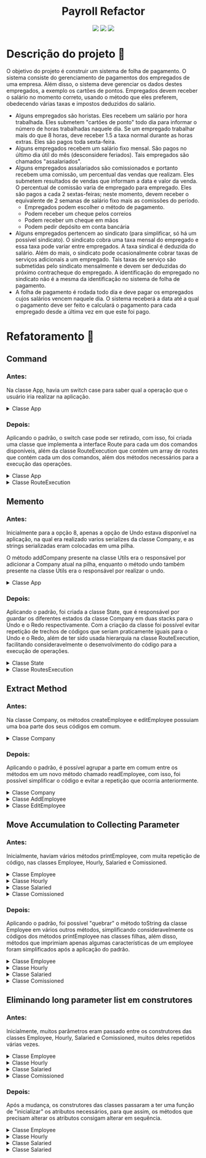 <div align="center">

<h1>Payroll Refactor</h1>

![](https://img.shields.io/github/last-commit/jonh14lk/PayrollRefactor)
![](https://img.shields.io/github/repo-size/jonh14lk/PayrollRefactor)
![](https://img.shields.io/github/languages/top/jonh14lk/PayrollRefactor)

</div>

# Descrição do projeto :memo:

O objetivo do projeto é construir um sistema de folha de pagamento. O sistema consiste do
gerenciamento de pagamentos dos empregados de uma empresa. Além disso, o sistema deve
gerenciar os dados destes empregados, a exemplo os cartões de pontos. Empregados devem receber
o salário no momento correto, usando o método que eles preferem, obedecendo várias taxas e
impostos deduzidos do salário.

- Alguns empregados são horistas. Eles recebem um salário por hora trabalhada. Eles
  submetem "cartões de ponto" todo dia para informar o número de horas trabalhadas naquele
  dia. Se um empregado trabalhar mais do que 8 horas, deve receber 1.5 a taxa normal
  durante as horas extras. Eles são pagos toda sexta-feira.
- Alguns empregados recebem um salário fixo mensal. São pagos no último dia útil do mês
  (desconsidere feriados). Tais empregados são chamados "assalariados".
- Alguns empregados assalariados são comissionados e portanto recebem uma comissão, um
  percentual das vendas que realizam. Eles submetem resultados de vendas que informam a
  data e valor da venda. O percentual de comissão varia de empregado para empregado. Eles
  são pagos a cada 2 sextas-feiras; neste momento, devem receber o equivalente de 2 semanas
  de salário fixo mais as comissões do período.
  - Empregados podem escolher o método de pagamento.
  - Podem receber um cheque pelos correios
  - Podem receber um cheque em mãos
  - Podem pedir depósito em conta bancária
- Alguns empregados pertencem ao sindicato (para simplificar, só há um possível sindicato).
  O sindicato cobra uma taxa mensal do empregado e essa taxa pode variar entre
  empregados. A taxa sindical é deduzida do salário. Além do mais, o sindicato pode
  ocasionalmente cobrar taxas de serviços adicionais a um empregado. Tais taxas de serviço
  são submetidas pelo sindicato mensalmente e devem ser deduzidas do próximo
  contracheque do empregado. A identificação do empregado no sindicato não é a mesma da
  identificação no sistema de folha de pagamento.
- A folha de pagamento é rodada todo dia e deve pagar os empregados cujos salários vencem
  naquele dia. O sistema receberá a data até a qual o pagamento deve ser feito e calculará o
  pagamento para cada empregado desde a última vez em que este foi pago.

# Refatoramento :broom:

## Command

### Antes:

Na classe App, havia um switch case para saber qual a operação que o usuário iria realizar na aplicação.

<details>
<summary>Classe App</summary>

```c
while (true) {
    int command = Utils.readCommand();
    boolean can_quit = false;

    if (command != 8 && command <= 10) {
        Utils.addCompany(stack, company);
    }

    switch (command) {
        case 0:
            Utils.printHelp();
            break;
        case 1:
            company.createEmployee();
            break;
        case 2:
            company.removeEmployee();
            break;
        case 3:
            company.throwTimeCard();
            break;
        case 4:
            company.addSale();
            break;
        case 5:
            company.addServiceCharge();
            break;
        case 6:
            company.editEmployee();
            break;
        case 7:
            company.RunPayroll();
            break;
        case 8:
            company = Utils.undo(stack);
            break;
        case 9:
            company.changePaymentSchedule();
            break;
        case 10:
            company.addPaymentSchedule();
            break;
        case 11:
            company.printEmployees();
            break;
        case 12:
            System.out.println("Saindo...\n");
            can_quit = true;
            break;
        default:
            System.out.println("Comando não disponivel\n");
            break;
    }
    if (can_quit) {
        break;
    }
}
```

</details>

### Depois:

Aplicando o padrão, o switch case pode ser retirado, com isso, foi criada uma classe
que implementa a interface Route para cada um dos comandos disponíveis, além da classe
RouteExecution que contém um array de routes que contém cada um dos comandos, além dos
métodos necessários para a execução das operações.

<details>
<summary>Classe App</summary>

```c
while (true) {
    int index = Utils.readCommand();
    if (index < route_execution.size()) {
        route_execution.executeRoute(index);
    } else if (index == route_execution.size()) {
        System.out.println("Saindo...\n");
        break;
    } else {
        System.out.println("Comando não disponivel\n");
    }
}
```

</details>

<details>
<summary>Classe RouteExecution</summary>

```c
public RouteExecution() {
    super();
    this.routes = new Route[] {
        new PrintHelp(),
        new AddEmployee(),
        new RemoveEmployee(),
        new AddTimeCard(),
        new AddSale(),
        new AddServiceCharge(),
        new EditEmployee(),
        new RunPayroll(),
        new UndoRedo(),
        new ChangePaymentSchedule(),
        new CreatePaymentSchedule(),
        new PrintEmployees()
    };
}

public void executeRoute(int index) {
    this.pushState(index);
    if (this.routes[index].execute(this)) {
        this.operationSuccessful();
    } else {
        this.operationFailed();
    }
}
```

</details>

## Memento

### Antes:

Inicialmente para a opção 8, apenas a opção de Undo estava disponível na aplicação, na qual
era realizado varios serializes da classe Company, e as strings serializadas eram colocadas em uma pilha.

O método addCompany presente na classe Utils era o responsável por adicionar a Company atual na pilha, enquanto
o método undo também presente na classe Utils era o responsável por realizar o undo.

</details>

<details>
<summary>Classe App</summary>

```c
Company company = new Company();
Stack<String> stack = new Stack<String>();

while (true) {
    int command = Utils.readCommand();
    boolean can_quit = false;

    if (command != 8 && command <= 10) {
        Utils.addCompany(stack, company);
    }

  ...
}
```

</details>

### Depois:

Aplicando o padrão, foi criada a classe State, que é responsável por guardar os diferentes
estados da classe Company em duas stacks para o Undo e o Redo respectivamente. Com a criação da
classe foi possível evitar repetição de trechos de códigos que seriam praticamente iguais para o
Undo e o Redo, além de ter sido usada hierarquia na classe RouteExecution, facilitando consideravelmente
o desenvolvimento do código para a execução de operações.

<details>
<summary>Classe State</summary>

```c
public Company company;
public Stack<String> undo_stack;
public Stack<String> redo_stack;

public State() {
    this.company = new Company();
    this.undo_stack = new Stack<String>();
    this.redo_stack = new Stack<String>();
}

public boolean undo() {
    this.save(this.redo_stack);
    return this.restore(this.undo_stack);
}

public boolean redo() {
    this.save(this.undo_stack);
    return this.restore(this.redo_stack);
}
```

</details>

<details>
<summary>Classe RoutesExecution</summary>

```c
public class RouteExecution extends State {
    ...

    public void pushState(int index) {
        if(this.canPush(index)) {
            this.save(this.undo_stack);
        }
    }

    ...
}
```

</details>

## Extract Method

### Antes:

Na classe Company, os métodos createEmployee e editEmployee possuiam uma boa parte dos seus
códigos em comum.

<details>
<summary>Classe Company</summary>

```c
public boolean createEmployee() {
    String name = Utils.readName();
    String address = Utils.readAddress();
    int type = Utils.readEmployeeType();
    int from_syndicate = Utils.readFromSyndicate();
    int payment_type = Utils.readPaymentType();
    double salary = Utils.readSalary();

    if (from_syndicate < 0 || from_syndicate > 1 || payment_type < 1 || payment_type > 3) {
        return false;
    } else if (salary < 0.0) {
        return false;
    }

    Employee employee;

    switch (type) {
        case 1:
            Hourly hourly_employee = new Hourly(name, address, ++this.current_id, type, from_syndicate,
                    this.syndicate, salary, payment_type);
            employee = hourly_employee;
            this.hourly.put(hourly_employee.id, hourly_employee);
            break;
        case 2:
            Salaried salaried_employee = new Salaried(name, address, ++this.current_id, type, from_syndicate,
                    this.syndicate, salary, payment_type);
            employee = salaried_employee;
            this.salaried.put(salaried_employee.id, salaried_employee);
            break;
        case 3:
            Comissioned comissioned_employee = new Comissioned(name, address, ++this.current_id, type,
                    from_syndicate, this.syndicate, salary, payment_type);
            employee = comissioned_employee;
            this.comissioned.put(comissioned_employee.id, comissioned_employee);
            break;
        default:
            return false;
    }

    this.employees.put(employee.id, employee);
    employee.printEmployee();
    return true;
}

public boolean editEmployee() {
    int id = Utils.readId();

    if (!this.employees.containsKey(id)) {
        return false;
    }

    Employee employee = this.employees.get(id);

    employee.printEmployee();

    String name = Utils.readName();
    String address = Utils.readAddress();
    int type = Utils.readEmployeeType();
    int from_syndicate = Utils.readFromSyndicate();
    int payment_type = Utils.readPaymentType();
    double salary = Utils.readSalary();

    if (from_syndicate < 0 || from_syndicate > 1 || payment_type < 1 || payment_type > 3) {
        return false;
    } else if (salary < 0.0 || type < 1 || type > 3) {
        return false;
    }

    Hourly hourly_employee = this.hourly.get(id);
    Salaried salaried_employee = this.salaried.get(id);
    Comissioned comissioned_employee = this.comissioned.get(id);

    this.hourly.remove(id);
    this.salaried.remove(id);
    this.comissioned.remove(id);
    if (from_syndicate == 0) {
        this.syndicate.removeSyndicateEmployee(employee.getSyndicateEmployeeId());
    }

    switch (type) {
        case 1:
            if (hourly_employee == null) {
                hourly_employee = new Hourly(name, address, id, type, from_syndicate, this.syndicate, salary,
                        payment_type);
            }
            hourly_employee.editHourly(name, address, id, type, salary, payment_type);
            employee = hourly_employee;
            this.hourly.put(id, hourly_employee);
            break;
        case 2:
            if (salaried_employee == null) {
                salaried_employee = new Salaried(name, address, id, type, from_syndicate, this.syndicate, salary,
                        payment_type);
            }
            salaried_employee.editSalaried(name, address, id, type, salary, payment_type);
            employee = salaried_employee;
            this.salaried.put(id, salaried_employee);
            break;
        case 3:
            if (comissioned_employee == null) {
                comissioned_employee = new Comissioned(name, address, id, type, from_syndicate, this.syndicate,
                        salary, payment_type);
            }
            comissioned_employee.editComissioned(name, address, id, type, salary, payment_type);
            employee = comissioned_employee;
            this.comissioned.put(id, comissioned_employee);
            break;
    }

    this.employees.put(id, employee);
    return true;
}
```

</details>

### Depois:

Aplicando o padrão, é possível agrupar a parte em comum entre os métodos em um novo método chamado
readEmployee, com isso, foi possível simplificar o código e evitar a repetição que ocorria anteriormente.

<details>
<summary>Classe Company</summary>

```c
public boolean readEmployee(int id) {
    Employee employee = new Employee();
    boolean can_create = true;

    employee.name = Utils.readName();
    employee.address = Utils.readAddress();
    employee.id = id;
    can_create &= employee.setType(Utils.readEmployeeType());
    can_create &= employee.setSyndicate(syndicate, Utils.readFromSyndicate());
    can_create &= employee.setPaymentType(Utils.readPaymentType());
    can_create &= employee.setSalary(Utils.readSalary());

    if (!can_create) {
        return false;
    }

    switch (employee.getType()) {
        case 1:
            Hourly hourly_employee = new Hourly();
            hourly_employee.copyEmployee(employee);
            employee = hourly_employee;
            break;
        case 2:
            Salaried salaried_employee = new Salaried();
            salaried_employee.copyEmployee(employee);
            employee = salaried_employee;
            break;
        case 3:
            Comissioned comissioned_employee = new Comissioned();
            comissioned_employee.copyEmployee(employee);
            employee = comissioned_employee;
            break;
    }

    this.employees.put(employee.id, employee);
    employee.printEmployee();
    return true;
}
public boolean editEmployee(int id) {
    if (!this.employees.containsKey(id)) {
        return false;
    }
    return readEmployee(id);
}
```

</details>

<details>
<summary>Classe AddEmployee</summary>

```c
public class AddEmployee implements Route {
    public boolean execute(State state) {
        return state.company.readEmployee(++state.company.current_id);
    }
}
```

</details>

<details>
<summary>Classe EditEmployee</summary>

```c
public class EditEmployee implements Route {
    public boolean execute(State state) {
        return state.company.editEmployee(Utils.readId());
    }
}
```

</details>

## Move Accumulation to Collecting Parameter

### Antes:

Inicialmente, haviam vários métodos printEmployee, com muita repetição de
código, nas classes Employee, Hourly, Salaried e Comissioned.

<details>
<summary>Classe Employee</summary>

```c
public void printEmployee() {
    System.out.println("Nome: " + this.name);
    System.out.println("Endereço: " + this.address);
    System.out.println("Id: " + this.id);
}
```

</details>

<details>
<summary>Classe Hourly</summary>

```c
@Override
public void printEmployee() {
    System.out.println("Nome: " + this.name);
    System.out.println("Endereço: " + this.address);
    System.out.println("Id: " + this.id);
    System.out.println("Tipo: Horista");
    System.out.println("Salário por hora: " + this.getSalary());
    System.out.println("Forma de pagamento: " + this.getPaymentType());
    System.out.println("Agenda de pagamento: " + this.getPaymentSchedule().toString());
    if (getSyndicate()) {
        System.out.println("Id do funcionario no sindicato: " + getSyndicateEmployeeId());
    }
}
```

</details>

<details>
<summary>Classe Salaried</summary>

```c
@Override
public void printEmployee() {
    System.out.println("Nome: " + this.name);
    System.out.println("Endereço: " + this.address);
    System.out.println("Id: " + this.id);
    System.out.println("Tipo: Assalariado");
    System.out.println("Salário: " + this.getSalary());
    System.out.println("Forma de pagamento: " + this.getPaymentType());
    System.out.println("Agenda de pagamento: " + this.getPaymentSchedule().toString());
    if (getSyndicate()) {
        System.out.println("Id do funcionario no sindicato: " + getSyndicateEmployeeId());
    }
}
```

</details>

<details>
<summary>Classe Comissioned</summary>

```c
@Override
public void printEmployee() {
    System.out.println("Nome: " + this.name);
    System.out.println("Endereço: " + this.address);
    System.out.println("Id: " + this.id);
    System.out.println("Tipo: Comissionado");
    System.out.println("Salário: " + this.getSalary());
    System.out.println("Forma de pagamento: " + this.getPaymentType());
    System.out.println("Agenda de pagamento: " + this.getPaymentSchedule().toString());
    if (getSyndicate()) {
        System.out.println("Id do funcionario no sindicato: " + this.getSyndicateEmployeeId());
    }
}
```

</details>

### Depois:

Aplicando o padrão, foi possível "quebrar" o método toString da classe Employee
em vários outros métodos, simplificando consideravelmente os códigos dos
métodos printEmployee nas classes filhas, além disso, métodos que imprimiam
apenas algumas características de um employee foram simplificados após a aplicação
do padrão.

<details>
<summary>Classe Employee</summary>

```c
public void printEmployee() {
    System.out.println(this.toString());
}

public String idToString() {
    return "Id: " + this.id;
}

public String nameToString() {
    return "Nome: " + this.name;
}

public String addressToString() {
    return "Endereço: " + this.address;
}

public String syndicateToString() {
    if (this.getSyndicate()) {
        return "Id do funcionario no sindicato: " + getSyndicateEmployeeId();
    }
    return "Não pertence ao sindicato";
}

public String salaryToString() {
    return "Salário: " + this.getSalary();
}

public String paymentTypeToString() {
    return "Forma de pagamento: " + this.getPaymentType();
}

public String paymentScheduleToString() {
    return "Agenda de pagamento: " + this.getPaymentSchedule().toString();
}

public String toString() {
    return this.nameToString() + "\n" + this.addressToString() + "\n" + this.idToString() + "\n"
            + this.syndicateToString() + "\n" + this.salaryToString() + "\n" + this.paymentTypeToString() + "\n"
            + this.paymentScheduleToString();
}
```

</details>

<details>
<summary>Classe Hourly</summary>

```c
@Override
public void printEmployee() {
    System.out.println("Tipo: Horista" + "\n" + this.toString());
}
```

</details>

<details>
<summary>Classe Salaried</summary>

```c
@Override
public void printEmployee() {
    System.out.println("Tipo: Assalariado" + "\n" + this.toString());
}
```

</details>

<details>
<summary>Classe Comissioned</summary>

```c
@Override
public void printEmployee() {
    System.out.println("Tipo: Comissionado" + "\n" + this.toString());
}
```

</details>

## Eliminando long parameter list em construtores

### Antes:

Inicialmente, muitos parâmetros eram passado entre os construtores das classes Employee, Hourly,
Salaried e Comissioned, muitos deles repetidos várias vezes.

<details>
<summary>Classe Employee</summary>

```c
public Employee(String name, String address, int id, int type, int from_syndicate, Syndicate syndicate,
        int payment_type, double salary, String payment_schedule) {
    this.name = name;
    this.address = address;
    this.id = id;
    this.setPaymentSchedule(payment_schedule);
    this.setSalary(salary);
    this.setType(type);
    this.setPaymentType(payment_type);
    this.setLastPayment(1, 1, 2021);
    if (from_syndicate == 1) {
        setSyndicate(syndicate);
    }
}
```

</details>

<details>
<summary>Classe Hourly</summary>

```c
public Hourly(String name, String address, int id, int type, int from_syndicate, Syndicate syndicate, double salary,
        int payment_type) {
    super(name, address, id, type, from_syndicate, syndicate, payment_type, salary, "semanal 1 sexta");
    this.hours = 0;
    this.extra_hours = 0;
}
```

</details>

<details>
<summary>Classe Salaried</summary>

```c
public Salaried(String name, String address, int id, int type, int from_syndicate, Syndicate syndicate,
        double salary, int payment_type) {
    super(name, address, id, type, from_syndicate, syndicate, payment_type, salary, "mensal $");
}
```

</details>

<details>
<summary>Classe Comissioned</summary>

```c
public Comissioned(String name, String address, int id, int type, int from_syndicate, Syndicate syndicate,
        double salary, int payment_type) {
    super(name, address, id, type, from_syndicate, syndicate, salary, payment_type);
    this.setPaymentSchedule("semanal 2 sexta");
    this.comission = 0.0;
}
```

</details>

### Depois:

Após a mudança, os construtores das classes passaram a ter uma função de "inicializar" os
atributos necessários, para que assim, os métodos que precisam alterar os atributos consigam
alterar em sequência.

<details>
<summary>Classe Employee</summary>

```c
public Employee() {
    this.name = new String();
    this.address = new String();
    this.id = -1;
    this.setPaymentSchedule("mensal $");
    this.setSalary(0.0);
    this.setType(1);
    this.setPaymentType(1);
    this.setLastPayment(1, 1, 2021);
    this.setSyndicate(null, 0);
}
```

</details>

<details>
<summary>Classe Hourly</summary>

```c
public Hourly() {
    this.hours = 0;
    this.extra_hours = 0;
    this.setPaymentSchedule("semanal 1 sexta");
}
```

</details>

<details>
<summary>Classe Salaried</summary>

```c
public Salaried() {
    this.setPaymentSchedule("mensal $");
}
```

</details>

<details>
<summary>Classe Salaried</summary>

```c
public Comissioned() {
    this.comission = 0.0;
    this.setPaymentSchedule("semanal 2 sexta");
}
```

</details>
